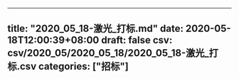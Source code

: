 
---
title: "2020_05_18-激光_打标.md"
date: 2020-05-18T12:00:39+08:00
draft: false
csv: csv/2020_05/2020_05_18/2020_05_18-激光_打标.csv
categories: ["招标"]
---
